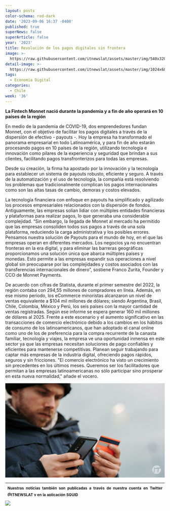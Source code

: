 ```yaml
---
layout: posts
color-schema: red-dark
date: '2023-09-06 16:37 -0400'
published: true
superNews: false
superArticle: false
year: '2023'
title: Revolución de los pagos digitales sin frontera
image: >-
  https://raw.githubusercontent.com/itnewslat/assets/master/img/540x320/Pagos-digitales-p.jpg
detail-image: >-
  https://raw.githubusercontent.com/itnewslat/assets/master/img/1024x680/Pagos-digitales-g.jpg
tags:
  - Economía Digital
categories:
  - Chile
week: '36'
---
```

**La Fintech Monnet nació durante la pandemia y a fin de año operará en 10 países de la región**

En medio de la pandemia de COVID-19, dos emprendedores fundan Monnet, con el objetivo de facilitar los pagos digitales a través de la dispersión de efectivo - payouts -. Hoy la empresa ha transformado el panorama empresarial en todo Latinoamérica, y para fin de año estarán procesando pagos en 10 países de la región, utilizando tecnología e innovación como pilares de la experiencia y seguridad que brindan a sus clientes, facilitando pagos transfronterizos para todas las empresas.

Desde su creación, la firma ha apostado por la innovación y la tecnología para establecer un sistema de payouts robusto, eficiente y seguro. A través de la automatización y el uso de tecnología, la compañía está resolviendo los problemas que tradicionalmente complican los pagos internacionales como son las altas tasas de cambio, demoras y costos elevados. 

La tecnología financiera con enfoque en payouts ha simplificado y agilizado los procesos empresariales relacionados con la dispersión de fondos. Antiguamente, las empresas solían lidiar con múltiples entidades financieras y plataformas para realizar pagos, lo que generaba una considerable complejidad. “Sin embargo, la llegada de Monnet al mercado ha permitido que las empresas consoliden todos sus pagos a través de una sola plataforma, reduciendo la carga administrativa y los posibles errores. Pensamos nuestra solución de Payouts para el mundo de hoy, en el que las empresas operan en diferentes mercados. Los negocios ya no encuentran fronteras en la era digital, y para eliminar las barreras geográficas proporcionamos una solución única que abarca múltiples países y monedas. Esto permite a las empresas expandir sus operaciones a nivel global sin preocuparse por las complejidades y costos asociados con las transferencias internacionales de dinero”, sostiene Franco Zurita, Founder y CCO de Monnet Payments.

De acuerdo con cifras de Statista, durante el primer semestre del 2022, la región contaba con 294,55 millones de compradores en línea. Además, en ese mismo periodo, los eCommerce minoristas alcanzaron un nivel de ventas equivalente a $104 mil millones de dólares; siendo Argentina, Brasil, Chile, Colombia, México y Perú, los seis países con la mayor cantidad de ventas registradas. Según ese informe se espera generar 160 mil millones de dólares al 2025. Frente a este escenario y el aumento significativo en las transacciones de comercio electrónico debido a  los cambios en los hábitos de consumo de los latinoamericanos, que han adoptado el canal online como uno de los de preferencia para la compra recurrente de la canasta familiar, tecnología y viajes, la empresa ve una oportunidad inmensa en este sector ya que las empresas necesitan soluciones de pago confiables y eficientes para mantenerse competitivas. Planean seguir trabajando para captar más empresas de la industria digital, ofreciendo pagos rápidos, seguros y sin fricciones. "El comercio electrónico ha visto un crecimiento sin precedentes en los últimos meses. Queremos ser los facilitadores que permitan a las empresas latinoamericanas no sólo participar sino prosperar en esta nueva normalidad," añade el vocero.

![](https://raw.githubusercontent.com/itnewslat/assets/master/img/540x320/Pagos-digitales-p.jpg)

<table style="height: 42px;" width="569">
<tbody>
<tr>
<td style="text-align: justify;"><sub><strong>Nuestras noticias también son publicadas a través de nuestra cuenta en Twitter <a href="https://twitter.com/itnewslat?lang=es">@ITNEWSLAT</a> y en la aplicación <a href="https://squidapp.co/en/">SQUID</a></strong></sub></td>
</tr>
</tbody>
</table>

<img src="https://tracker.metricool.com/c3po.jpg?hash=56f88a41e39ab42c063cc51676587a04"/>